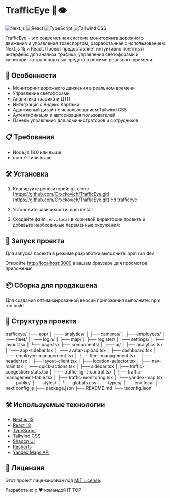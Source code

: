# TrafficEye 🚦👁️

![Next.js](https://img.shields.io/badge/Next.js-15.0-blue?style=for-the-badge&logo=next.js)
![React](https://img.shields.io/badge/React-18.0-blue?style=for-the-badge&logo=react)
![TypeScript](https://img.shields.io/badge/TypeScript-5.0-blue?style=for-the-badge&logo=typescript)
![Tailwind CSS](https://img.shields.io/badge/Tailwind_CSS-3.3-blue?style=for-the-badge&logo=tailwind-css)

TrafficEye - это современная система мониторинга дорожного движения и управления транспортом, разработанная с использованием Next.js 15 и React. Проект предоставляет интуитивно понятный интерфейс для анализа трафика, управления светофорами и мониторинга транспортных средств в режиме реального времени.

## 🚀 Особенности

- Мониторинг дорожного движения в реальном времени
- Управление светофорами
- Аналитика трафика и ДТП
- Интеграция с Яндекс Картами
- Адаптивный дизайн с использованием Tailwind CSS
- Аутентификация и авторизация пользователей
- Панель управления для администраторов и сотрудников

## 📋 Требования

- Node.js 18.0 или выше
- npm 7.0 или выше

## 🛠 Установка

1. Клонируйте репозиторий: git clone [https://github.com/Crxckovich/TrafficEye.git](https://github.com/Crxckovich/TrafficEye.git)
cd trafficeye

2. Установите зависимости: npm install

3. Создайте файл `.env.local` в корневой директории проекта и добавьте необходимые переменные окружения:


## 🚀 Запуск проекта

Для запуска проекта в режиме разработки выполните: npm run dev

Откройте [http://localhost:3000](http://localhost:3000) в вашем браузере для просмотра приложения.

## 📦 Сборка для продакшена

Для создания оптимизированной версии приложения выполните: npm run build


## 📁 Структура проекта

trafficeye/
├── app/
│   ├── analytics/
│   ├── cameras/
│   ├── employees/
│   ├── fleet/
│   ├── login/
│   ├── map/
│   ├── register/
│   ├── settings/
│   ├── layout.tsx
│   └── page.tsx
├── components/
│   ├── ui/
│   ├── analytics.tsx
│   ├── app-sidebar.tsx
│   ├── avatar-upload.tsx
│   ├── dashboard.tsx
│   ├── employee-management.tsx
│   ├── fleet-management.tsx
│   ├── header.tsx
│   ├── layout-client.tsx
│   ├── location-selector.tsx
│   ├── nav-main.tsx
│   ├── quick-actions.tsx
│   ├── sidebar.tsx
│   ├── traffic-congestion-stats.tsx
│   ├── traffic-light-control.tsx
│   ├── traffic-management-table.tsx
│   ├── traffic-monitoring.tsx
│   └── yandex-map.tsx
├── public/
├── styles/
│   └── globals.css
├── types/
├── .env.local
├── next.config.js
├── package.json
├── README.md
└── tsconfig.json


## 🛠 Используемые технологии

- [Next.js 15](https://nextjs.org/)
- [React 18](https://reactjs.org/)
- [TypeScript](https://www.typescriptlang.org/)
- [Tailwind CSS](https://tailwindcss.com/)
- [Shadcn UI](https://ui.shadcn.com/)
- [Recharts](https://recharts.org/)
- [Yandex Maps API](https://yandex.ru/dev/maps/)

## 📄 Лицензия

Этот проект лицензирован под [MIT License](LICENSE).

Разработано с ❤️ командой IT TOP
